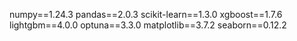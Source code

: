 numpy==1.24.3
pandas==2.0.3
scikit-learn==1.3.0
xgboost==1.7.6
lightgbm==4.0.0
optuna==3.3.0
matplotlib==3.7.2
seaborn==0.12.2
